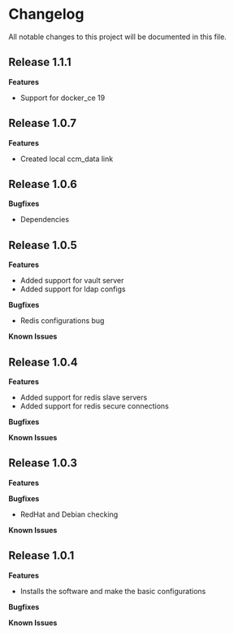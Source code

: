 # Changelog

All notable changes to this project will be documented in this file.

## Release 1.1.1

**Features**

* Support for docker_ce 19

## Release 1.0.7

**Features**

* Created local ccm_data link

## Release 1.0.6

**Bugfixes**

* Dependencies

## Release 1.0.5

**Features**

* Added support for vault server
* Added support for ldap configs

**Bugfixes**

* Redis configurations bug

**Known Issues**

## Release 1.0.4

**Features**

* Added support for redis slave servers
* Added support for redis secure connections

**Bugfixes**

**Known Issues**

## Release 1.0.3

**Features**

**Bugfixes**

* RedHat and Debian checking

**Known Issues**

## Release 1.0.1

**Features**

* Installs the software and make the basic configurations

**Bugfixes**

**Known Issues**
